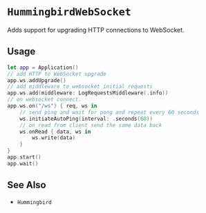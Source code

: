 # ``HummingbirdWebSocket``

Adds support for upgrading HTTP connections to WebSocket. 

## Usage

```swift
let app = Application()
// add HTTP to WebSocket upgrade
app.ws.addUpgrade()
// add middleware to websocket initial requests
app.ws.add(middleware: LogRequestsMiddleware(.info))
// on websocket connect. 
app.ws.on("/ws") { req, ws in
    // send ping and wait for pong and repeat every 60 seconds
    ws.initiateAutoPing(interval: .seconds(60))
    // on read from client send the same data back
    ws.onRead { data, ws in
        ws.write(data)
    }
}
app.start()
app.wait()
```

## See Also

- ``Hummingbird``